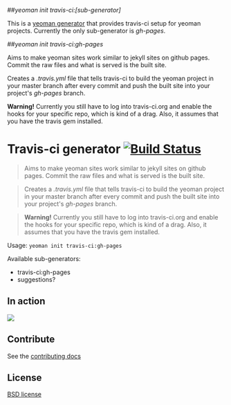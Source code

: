 ##*yeoman init travis-ci:[sub-generator]*

This is a [yeoman generator](https://github.com/yeoman/generators) that provides travis-ci setup for yeoman projects. Currently the only sub-generator is *gh-pages*.

##*yeoman init travis-ci:gh-pages*

Aims to make yeoman sites work similar to jekyll sites on github pages. Commit the raw files and what is served is the built site.

Creates a *.travis.yml* file that tells travis-ci to build the yeoman project in your master branch after every commit and push the built site into your project's *gh-pages* branch. 

__Warning!__ Currently you still have to log into travis-ci.org and enable the hooks for your specific repo, which is kind of a drag. Also, it assumes that you have the travis gem installed.


# Travis-ci generator [![Build Status](https://secure.travis-ci.org/pwmckenna/yeoman-travis-ci.png?branch=master)](http://travis-ci.org/pwmckenna/yeoman-travis-ci)

> Aims to make yeoman sites work similar to jekyll sites on github pages. Commit the raw files and what is served is the built site.

> Creates a *.travis.yml* file that tells travis-ci to build the yeoman project in your master branch after every commit and push the built site into your project's *gh-pages* branch. 

> __Warning!__ Currently you still have to log into travis-ci.org and enable the hooks for your specific repo, which is kind of a drag. Also, it assumes that you have the travis gem installed.


Usage: `yeoman init travis-ci:gh-pages`

Available sub-generators:

- travis-ci:gh-pages
- suggestions?

## In action

![](http://s8.postimage.org/90spzjn9h/Screen_Shot_2013_01_19_at_12_55_32_AM.png)


## Contribute

See the [contributing docs](https://github.com/yeoman/yeoman/blob/master/contributing.md)


## License

[BSD license](http://opensource.org/licenses/bsd-license.php)
